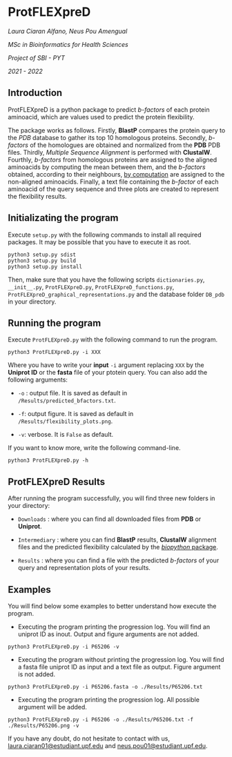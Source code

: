 **ProtFLEXpreD**
=================

*Laura Ciaran Alfano, Neus Pou Amengual*

*MSc in Bioinformatics for Health Sciences*

*Project of SBI - PYT*

*2021 - 2022*

## **Introduction**

ProtFLEXpreD is a python package to predict *b-factors* of each protein aminoacid, which are values used to predict the protein flexibility.

The package works as follows. Firstly, **BlastP** compares the protein query to the *PDB* database to gather its top 10 homologous proteins. Secondly, *b-factors* of the homologues are obtained and normalized from the **PDB** PDB files. Thirdly, *Multiple Sequence Alignment* is performed with **ClustalW**. Fourthly, *b-factors* from homologous proteins are assigned to the aligned aminoacids by computing the mean between them, and the *b-factors* obtained, according to their neighbours, [by computation](https://onlinelibrary.wiley.com/doi/full/10.1110/ps.0236203) are assigned to the non-aligned aminoacids. Finally, a text file containing the *b-factor* of each aminoacid of the query sequence and three plots are created to represent the flexibility results.

## **Initializating the program**

Execute `setup.py` with the following commands to install all required packages. It may be possible that you have to execute it as root.

```{.sh}
python3 setup.py sdist
python3 setup.py build
python3 setup.py install
```
Then, make sure that you have the following scripts `dictionaries.py`, `__init__.py`, `ProtFLEXpreD.py`, `ProtFLEXpreD_functions.py`, `ProtFLEXpreD_graphical_representations.py` and the database folder `DB_pdb` in your directory.

## **Running the program**

Execute `ProtFLEXpreD.py` with the following command to run the program.

```{.sh}
python3 ProtFLEXpreD.py -i XXX
```

Where you have to write your **input** `-i` argument replacing `XXX` by the **Uniprot ID** or the **fasta** file of your ptotein query. You can also add the following arguments:

- `-o` : output file. It is saved as default in `/Results/predicted_bfactors.txt`.

- `-f`: output figure. It is saved as default in `/Results/flexibility_plots.png`.

- `-v`: verbose. It is `False` as default.

If you want to know more, write the following command-line.

```{.sh}
python3 ProtFLEXpreD.py -h
```

## **ProtFLEXpreD Results**

After running the program successfully, you will find three new folders in your directory:

* `Downloads` : where you can find all downloaded files from **PDB** or **Uniprot**.

* `Intermediary` : where you can find **BlastP** results, **ClustalW** alignment files and the predicted flexibility calculated by the [*biopython* package](https://biopython.org/docs/1.75/api/Bio.SeqUtils.ProtParam.html).

* `Results` : where you can find a file with the predicted *b-factors* of your query and representation plots of your results.

## **Examples**

You will find below some examples to better understand how execute the program.

* Executing the program printing the progression log. You will find an uniprot ID as inout. Output and figure arguments are not added.

```{.sh}
python3 ProtFLEXpreD.py -i P65206 -v
```

* Executing the program without printing the progression log. You will find a fasta file uniprot ID as input and a text file as output. Figure argument is not added.

```{.sh}
python3 ProtFLEXpreD.py -i P65206.fasta -o ./Results/P65206.txt
```

* Executing the program printing the progression log. All possible argument will be added.

```{.sh}
python3 ProtFLEXpreD.py -i P65206 -o ./Results/P65206.txt -f ./Results/P65206.png -v
```

If you have any doubt, do not hesitate to contact with us, laura.ciaran01@estudiant.upf.edu and neus.pou01@estudiant.upf.edu.
